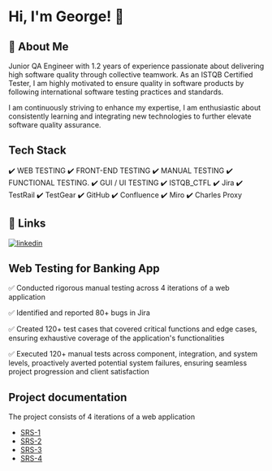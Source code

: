 # Hi, I'm George! 👋


## 🚀 About Me
Junior QA Engineer with 1.2 years of experience passionate about delivering high software quality through collective teamwork. As an ISTQB Certified Tester, I am highly motivated to ensure quality in software products by following international software testing practices and standards.

I am continuously striving to enhance my expertise, I am enthusiastic about consistently learning and integrating new technologies to further elevate software quality assurance.


## Tech Stack
✔️ WEB TESTING  ✔️ FRONT-END TESTING  ✔️ MANUAL TESTING  ✔️ FUNCTIONAL TESTING.  ✔️ GUI / UI TESTING  ✔️ ISTQB_CTFL  ✔️ Jira  ✔️ TestRail  ✔️ TestGear  ✔️ GitHub  ✔️ Confluence  ✔️ Miro  ✔️ Charles Proxy


## 🔗 Links
[![linkedin](https://img.shields.io/badge/linkedin-0A66C2?style=for-the-badge&logo=linkedin&logoColor=white)](https://www.linkedin.com/in/georgelupu/)


## Web Testing for Banking App
✅ Conducted rigorous manual testing across 4 iterations of a web application

✅ Identified and reported 80+ bugs in Jira

✅ Created 120+ test cases that covered critical functions and edge cases, ensuring exhaustive coverage of the application's functionalities

✅ Executed 120+ manual tests across component, integration, and system levels, proactively averted potential system failures, ensuring seamless project progression and client satisfaction


## Project documentation
The project consists of 4 iterations of a web application

- [SRS-1](https://github.com/GeorgeMarian01/test/blob/main/Project%20documentation/SRS-1.pdf)
- [SRS-2](https://github.com/GeorgeMarian01/test/blob/main/Project%20documentation/SRS-2.pdf)
- [SRS-3](https://github.com/GeorgeMarian01/test/blob/main/Project%20documentation/SRS-3.pdf)
- [SRS-4](https://github.com/GeorgeMarian01/test/blob/main/Project%20documentation/SRS-4.pdf)
